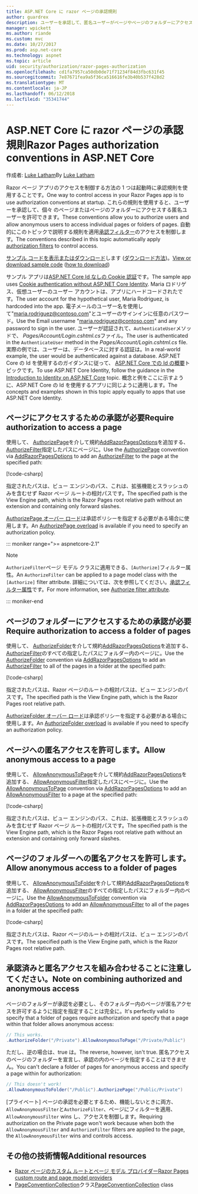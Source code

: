 ```yaml
---
title: ASP.NET Core に razor ページの承認規則
author: guardrex
description: ユーザーを承認して、匿名ユーザーがページやページのフォルダーにアクセスできるようにする規則を含むページへのアクセスを制御する方法を説明します。
manager: wpickett
ms.author: riande
ms.custom: mvc
ms.date: 10/27/2017
ms.prod: asp.net-core
ms.technology: aspnet
ms.topic: article
uid: security/authorization/razor-pages-authorization
ms.openlocfilehash: cd1fa7957ca50db0de71f71234f84d3fbc631f45
ms.sourcegitcommit: 7e87671fea9a5f36ca516616fe3b40b537f428d2
ms.translationtype: MT
ms.contentlocale: ja-JP
ms.lasthandoff: 06/12/2018
ms.locfileid: "35341744"
---
```

# <a name="razor-pages-authorization-conventions-in-aspnet-core"></a><span data-ttu-id="4e43d-103">ASP.NET Core に razor ページの承認規則</span><span class="sxs-lookup"><span data-stu-id="4e43d-103">Razor Pages authorization conventions in ASP.NET Core</span></span>

<span data-ttu-id="4e43d-104">作成者: [Luke Latham](https://github.com/guardrex)</span><span class="sxs-lookup"><span data-stu-id="4e43d-104">By [Luke Latham](https://github.com/guardrex)</span></span>

<span data-ttu-id="4e43d-105">Razor ページ アプリのアクセスを制御する方法の 1 つは起動時に承認規則を使用することです。</span><span class="sxs-lookup"><span data-stu-id="4e43d-105">One way to control access in your Razor Pages app is to use authorization conventions at startup.</span></span> <span data-ttu-id="4e43d-106">これらの規則を使用すると、ユーザーを承認して、個々 のページまたはページのフォルダーにアクセスする匿名ユーザーを許可できます。</span><span class="sxs-lookup"><span data-stu-id="4e43d-106">These conventions allow you to authorize users and allow anonymous users to access individual pages or folders of pages.</span></span> <span data-ttu-id="4e43d-107">自動的にこのトピックで説明する規則を適用[承認フィルター](xref:mvc/controllers/filters#authorization-filters)のアクセスを制御します。</span><span class="sxs-lookup"><span data-stu-id="4e43d-107">The conventions described in this topic automatically apply [authorization filters](xref:mvc/controllers/filters#authorization-filters) to control access.</span></span>

<span data-ttu-id="4e43d-108">[サンプル コードを表示またはダウンロード](https://github.com/aspnet/Docs/tree/master/aspnetcore/security/authorization/razor-pages-authorization/samples)します ([ダウンロード方法](xref:tutorials/index#how-to-download-a-sample))。</span><span class="sxs-lookup"><span data-stu-id="4e43d-108">[View or download sample code](https://github.com/aspnet/Docs/tree/master/aspnetcore/security/authorization/razor-pages-authorization/samples) ([how to download](xref:tutorials/index#how-to-download-a-sample))</span></span>

<span data-ttu-id="4e43d-109">サンプル アプリは[ASP.NET Core Id なしの Cookie 認証](xref:security/authentication/cookie)です。</span><span class="sxs-lookup"><span data-stu-id="4e43d-109">The sample app uses [Cookie authentication without ASP.NET Core Identity](xref:security/authentication/cookie).</span></span> <span data-ttu-id="4e43d-110">Maria ロドリゲス、仮想ユーザーのユーザー アカウントは、アプリにハードコードされたです。</span><span class="sxs-lookup"><span data-stu-id="4e43d-110">The user account for the hypothetical user, Maria Rodriguez, is hardcoded into the app.</span></span> <span data-ttu-id="4e43d-111">電子メールのユーザー名を使用して"maria.rodriguez@contoso.com"とユーザーのサインインに任意のパスワード。</span><span class="sxs-lookup"><span data-stu-id="4e43d-111">Use the Email username "maria.rodriguez@contoso.com" and any password to sign in the user.</span></span> <span data-ttu-id="4e43d-112">ユーザーが認証されて、`AuthenticateUser`メソッドで、 *Pages/Account/Login.cshtml.cs*ファイル。</span><span class="sxs-lookup"><span data-stu-id="4e43d-112">The user is authenticated in the `AuthenticateUser` method in the *Pages/Account/Login.cshtml.cs* file.</span></span> <span data-ttu-id="4e43d-113">実際の例では、ユーザーは、データベースに対する認証は。</span><span class="sxs-lookup"><span data-stu-id="4e43d-113">In a real-world example, the user would be authenticated against a database.</span></span> <span data-ttu-id="4e43d-114">ASP.NET Core の Id を使用するのガイダンスに従って、 [ASP.NET Core での Id の概要](xref:security/authentication/identity)トピックです。</span><span class="sxs-lookup"><span data-stu-id="4e43d-114">To use ASP.NET Core Identity, follow the guidance in the [Introduction to Identity on ASP.NET Core](xref:security/authentication/identity) topic.</span></span> <span data-ttu-id="4e43d-115">概念と例をここに示すように、ASP.NET Core の Id を使用するアプリに同じように適用します。</span><span class="sxs-lookup"><span data-stu-id="4e43d-115">The concepts and examples shown in this topic apply equally to apps that use ASP.NET Core Identity.</span></span>

## <a name="require-authorization-to-access-a-page"></a><span data-ttu-id="4e43d-116">ページにアクセスするための承認が必要</span><span class="sxs-lookup"><span data-stu-id="4e43d-116">Require authorization to access a page</span></span>

<span data-ttu-id="4e43d-117">使用して、 [AuthorizePage](/dotnet/api/microsoft.extensions.dependencyinjection.pageconventioncollectionextensions.authorizepage)を介して規約[AddRazorPagesOptions](/dotnet/api/microsoft.extensions.dependencyinjection.mvcrazorpagesmvcbuilderextensions.addrazorpagesoptions)を追加する、 [AuthorizeFilter](/dotnet/api/microsoft.aspnetcore.mvc.authorization.authorizefilter)指定したパスにページに。</span><span class="sxs-lookup"><span data-stu-id="4e43d-117">Use the [AuthorizePage](/dotnet/api/microsoft.extensions.dependencyinjection.pageconventioncollectionextensions.authorizepage) convention via [AddRazorPagesOptions](/dotnet/api/microsoft.extensions.dependencyinjection.mvcrazorpagesmvcbuilderextensions.addrazorpagesoptions) to add an [AuthorizeFilter](/dotnet/api/microsoft.aspnetcore.mvc.authorization.authorizefilter) to the page at the specified path:</span></span>

[!code-csharp[](razor-pages-authorization/samples/2.x/AuthorizationSample/Startup.cs?name=snippet1&highlight=2,4)]

<span data-ttu-id="4e43d-118">指定されたパスは、ビュー エンジンのパス、これは、拡張機能とスラッシュのみを含むせず Razor ページ ルートの相対パスです。</span><span class="sxs-lookup"><span data-stu-id="4e43d-118">The specified path is the View Engine path, which is the Razor Pages root relative path without an extension and containing only forward slashes.</span></span>

<span data-ttu-id="4e43d-119">[AuthorizePage オーバー ロード](/dotnet/api/microsoft.extensions.dependencyinjection.pageconventioncollectionextensions.authorizepage#Microsoft_Extensions_DependencyInjection_PageConventionCollectionExtensions_AuthorizePage_Microsoft_AspNetCore_Mvc_ApplicationModels_PageConventionCollection_System_String_System_String_)は承認ポリシーを指定する必要がある場合に使用します。</span><span class="sxs-lookup"><span data-stu-id="4e43d-119">An [AuthorizePage overload](/dotnet/api/microsoft.extensions.dependencyinjection.pageconventioncollectionextensions.authorizepage#Microsoft_Extensions_DependencyInjection_PageConventionCollectionExtensions_AuthorizePage_Microsoft_AspNetCore_Mvc_ApplicationModels_PageConventionCollection_System_String_System_String_) is available if you need to specify an authorization policy.</span></span>

::: moniker range=">= aspnetcore-2.1"

> [!NOTE]
> <span data-ttu-id="4e43d-120">`AuthorizeFilter`ページ モデル クラスに適用できる、`[Authorize]`フィルター属性。</span><span class="sxs-lookup"><span data-stu-id="4e43d-120">An `AuthorizeFilter` can be applied to a page model class with the `[Authorize]` filter attribute.</span></span> <span data-ttu-id="4e43d-121">詳細については、次を参照してください。[承認フィルター属性](xref:mvc/razor-pages/filter#authorize-filter-attribute)です。</span><span class="sxs-lookup"><span data-stu-id="4e43d-121">For more information, see [Authorize filter attribute](xref:mvc/razor-pages/filter#authorize-filter-attribute).</span></span>

::: moniker-end

## <a name="require-authorization-to-access-a-folder-of-pages"></a><span data-ttu-id="4e43d-122">ページのフォルダーにアクセスするための承認が必要</span><span class="sxs-lookup"><span data-stu-id="4e43d-122">Require authorization to access a folder of pages</span></span>

<span data-ttu-id="4e43d-123">使用して、 [AuthorizeFolder](/dotnet/api/microsoft.extensions.dependencyinjection.pageconventioncollectionextensions.authorizefolder)を介して規約[AddRazorPagesOptions](/dotnet/api/microsoft.extensions.dependencyinjection.mvcrazorpagesmvcbuilderextensions.addrazorpagesoptions)を追加する、 [AuthorizeFilter](/dotnet/api/microsoft.aspnetcore.mvc.authorization.authorizefilter)のすべての指定したパスにフォルダー内のページに。</span><span class="sxs-lookup"><span data-stu-id="4e43d-123">Use the [AuthorizeFolder](/dotnet/api/microsoft.extensions.dependencyinjection.pageconventioncollectionextensions.authorizefolder) convention via [AddRazorPagesOptions](/dotnet/api/microsoft.extensions.dependencyinjection.mvcrazorpagesmvcbuilderextensions.addrazorpagesoptions) to add an [AuthorizeFilter](/dotnet/api/microsoft.aspnetcore.mvc.authorization.authorizefilter) to all of the pages in a folder at the specified path:</span></span>

[!code-csharp[](razor-pages-authorization/samples/2.x/AuthorizationSample/Startup.cs?name=snippet1&highlight=2,5)]

<span data-ttu-id="4e43d-124">指定されたパスは、Razor ページのルートの相対パスは、ビュー エンジンのパスです。</span><span class="sxs-lookup"><span data-stu-id="4e43d-124">The specified path is the View Engine path, which is the Razor Pages root relative path.</span></span>

<span data-ttu-id="4e43d-125">[AuthorizeFolder オーバー ロード](/dotnet/api/microsoft.extensions.dependencyinjection.pageconventioncollectionextensions.authorizefolder#Microsoft_Extensions_DependencyInjection_PageConventionCollectionExtensions_AuthorizeFolder_Microsoft_AspNetCore_Mvc_ApplicationModels_PageConventionCollection_System_String_System_String_)は承認ポリシーを指定する必要がある場合に使用します。</span><span class="sxs-lookup"><span data-stu-id="4e43d-125">An [AuthorizeFolder overload](/dotnet/api/microsoft.extensions.dependencyinjection.pageconventioncollectionextensions.authorizefolder#Microsoft_Extensions_DependencyInjection_PageConventionCollectionExtensions_AuthorizeFolder_Microsoft_AspNetCore_Mvc_ApplicationModels_PageConventionCollection_System_String_System_String_) is available if you need to specify an authorization policy.</span></span>

## <a name="allow-anonymous-access-to-a-page"></a><span data-ttu-id="4e43d-126">ページへの匿名アクセスを許可します。</span><span class="sxs-lookup"><span data-stu-id="4e43d-126">Allow anonymous access to a page</span></span>

<span data-ttu-id="4e43d-127">使用して、 [AllowAnonymousToPage](/dotnet/api/microsoft.extensions.dependencyinjection.pageconventioncollectionextensions.allowanonymoustopage)を介して規約[AddRazorPagesOptions](/dotnet/api/microsoft.extensions.dependencyinjection.mvcrazorpagesmvcbuilderextensions.addrazorpagesoptions)を追加する、 [AllowAnonymousFilter](/dotnet/api/microsoft.aspnetcore.mvc.authorization.allowanonymousfilter)指定したパスにページに。</span><span class="sxs-lookup"><span data-stu-id="4e43d-127">Use the [AllowAnonymousToPage](/dotnet/api/microsoft.extensions.dependencyinjection.pageconventioncollectionextensions.allowanonymoustopage) convention via [AddRazorPagesOptions](/dotnet/api/microsoft.extensions.dependencyinjection.mvcrazorpagesmvcbuilderextensions.addrazorpagesoptions) to add an [AllowAnonymousFilter](/dotnet/api/microsoft.aspnetcore.mvc.authorization.allowanonymousfilter) to a page at the specified path:</span></span>

[!code-csharp[](razor-pages-authorization/samples/2.x/AuthorizationSample/Startup.cs?name=snippet1&highlight=2,6)]

<span data-ttu-id="4e43d-128">指定されたパスは、ビュー エンジンのパス、これは、拡張機能とスラッシュのみを含むせず Razor ページ ルートの相対パスです。</span><span class="sxs-lookup"><span data-stu-id="4e43d-128">The specified path is the View Engine path, which is the Razor Pages root relative path without an extension and containing only forward slashes.</span></span>

## <a name="allow-anonymous-access-to-a-folder-of-pages"></a><span data-ttu-id="4e43d-129">ページのフォルダーへの匿名アクセスを許可します。</span><span class="sxs-lookup"><span data-stu-id="4e43d-129">Allow anonymous access to a folder of pages</span></span>

<span data-ttu-id="4e43d-130">使用して、 [AllowAnonymousToFolder](/dotnet/api/microsoft.extensions.dependencyinjection.pageconventioncollectionextensions.allowanonymoustofolder)を介して規約[AddRazorPagesOptions](/dotnet/api/microsoft.extensions.dependencyinjection.mvcrazorpagesmvcbuilderextensions.addrazorpagesoptions)を追加する、 [AllowAnonymousFilter](/dotnet/api/microsoft.aspnetcore.mvc.authorization.allowanonymousfilter)のすべての指定したパスにフォルダー内のページに。</span><span class="sxs-lookup"><span data-stu-id="4e43d-130">Use the [AllowAnonymousToFolder](/dotnet/api/microsoft.extensions.dependencyinjection.pageconventioncollectionextensions.allowanonymoustofolder) convention via [AddRazorPagesOptions](/dotnet/api/microsoft.extensions.dependencyinjection.mvcrazorpagesmvcbuilderextensions.addrazorpagesoptions) to add an [AllowAnonymousFilter](/dotnet/api/microsoft.aspnetcore.mvc.authorization.allowanonymousfilter) to all of the pages in a folder at the specified path:</span></span>

[!code-csharp[](razor-pages-authorization/samples/2.x/AuthorizationSample/Startup.cs?name=snippet1&highlight=2,7)]

<span data-ttu-id="4e43d-131">指定されたパスは、Razor ページのルートの相対パスは、ビュー エンジンのパスです。</span><span class="sxs-lookup"><span data-stu-id="4e43d-131">The specified path is the View Engine path, which is the Razor Pages root relative path.</span></span>

## <a name="note-on-combining-authorized-and-anonymous-access"></a><span data-ttu-id="4e43d-132">承認済みと匿名アクセスを組み合わせることに注意してください。</span><span class="sxs-lookup"><span data-stu-id="4e43d-132">Note on combining authorized and anonymous access</span></span>

<span data-ttu-id="4e43d-133">ページのフォルダーが承認を必要とし、そのフォルダー内のページが匿名アクセスを許可するように指定を指定することは完全に。</span><span class="sxs-lookup"><span data-stu-id="4e43d-133">It's perfectly valid to specify that a folder of pages require authorization and specify that a page within that folder allows anonymous access:</span></span>

```csharp
// This works.
.AuthorizeFolder("/Private").AllowAnonymousToPage("/Private/Public")
```

<span data-ttu-id="4e43d-134">ただし、逆の場合は、true は。</span><span class="sxs-lookup"><span data-stu-id="4e43d-134">The reverse, however, isn't true.</span></span> <span data-ttu-id="4e43d-135">匿名アクセスのページのフォルダーを宣言し、承認の内のページを指定することはできません。</span><span class="sxs-lookup"><span data-stu-id="4e43d-135">You can't declare a folder of pages for anonymous access and specify a page within for authorization:</span></span>

```csharp
// This doesn't work!
.AllowAnonymousToFolder("/Public").AuthorizePage("/Public/Private") 
```

<span data-ttu-id="4e43d-136">[プライベート] ページの承認を必要とするため、機能しないときに両方、`AllowAnonymousFilter`と`AuthorizeFilter`、ページにフィルターを適用、 `AllowAnonymousFilter` wins し、アクセスを制御します。</span><span class="sxs-lookup"><span data-stu-id="4e43d-136">Requiring authorization on the Private page won't work because when both the `AllowAnonymousFilter` and `AuthorizeFilter` filters are applied to the page, the `AllowAnonymousFilter` wins and controls access.</span></span>

## <a name="additional-resources"></a><span data-ttu-id="4e43d-137">その他の技術情報</span><span class="sxs-lookup"><span data-stu-id="4e43d-137">Additional resources</span></span>

* [<span data-ttu-id="4e43d-138">Razor ページのカスタム ルートとページ モデル プロバイダー</span><span class="sxs-lookup"><span data-stu-id="4e43d-138">Razor Pages custom route and page model providers</span></span>](xref:mvc/razor-pages/razor-pages-conventions)
* <span data-ttu-id="4e43d-139">[PageConventionCollection](/dotnet/api/microsoft.aspnetcore.mvc.applicationmodels.pageconventioncollection)クラス</span><span class="sxs-lookup"><span data-stu-id="4e43d-139">[PageConventionCollection](/dotnet/api/microsoft.aspnetcore.mvc.applicationmodels.pageconventioncollection) class</span></span>
